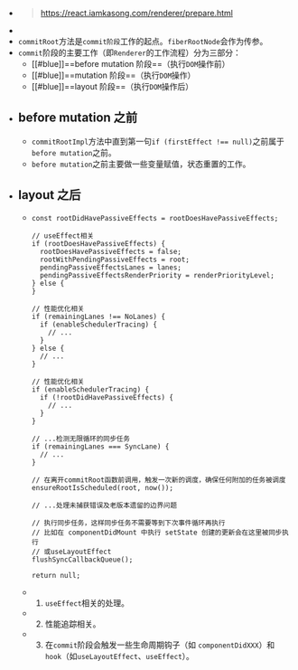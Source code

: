 - > https://react.iamkasong.com/renderer/prepare.html
-
- `commitRoot`方法是`commit阶段`工作的起点。`fiberRootNode`会作为传参。
- `commit`阶段的主要工作（即`Renderer`的工作流程）分为三部分：
	- [[#blue]]==before mutation 阶段==（执行`DOM`操作前）
	- [[#blue]]==mutation 阶段==（执行`DOM`操作）
	- [[#blue]]==layout 阶段==（执行`DOM`操作后）
- ## before mutation 之前
	- `commitRootImpl`方法中直到第一句`if (firstEffect !== null)`之前属于`before mutation`之前。
	- `before mutation`之前主要做一些变量赋值，状态重置的工作。
- ## layout 之后
	- ```
	  const rootDidHavePassiveEffects = rootDoesHavePassiveEffects;
	  
	  // useEffect相关
	  if (rootDoesHavePassiveEffects) {
	    rootDoesHavePassiveEffects = false;
	    rootWithPendingPassiveEffects = root;
	    pendingPassiveEffectsLanes = lanes;
	    pendingPassiveEffectsRenderPriority = renderPriorityLevel;
	  } else {
	  }
	  
	  // 性能优化相关
	  if (remainingLanes !== NoLanes) {
	    if (enableSchedulerTracing) {
	      // ...
	    }
	  } else {
	    // ...
	  }
	  
	  // 性能优化相关
	  if (enableSchedulerTracing) {
	    if (!rootDidHavePassiveEffects) {
	      // ...
	    }
	  }
	  
	  // ...检测无限循环的同步任务
	  if (remainingLanes === SyncLane) {
	    // ...
	  }
	  
	  // 在离开commitRoot函数前调用，触发一次新的调度，确保任何附加的任务被调度
	  ensureRootIsScheduled(root, now());
	  
	  // ...处理未捕获错误及老版本遗留的边界问题
	  
	  // 执行同步任务，这样同步任务不需要等到下次事件循环再执行
	  // 比如在 componentDidMount 中执行 setState 创建的更新会在这里被同步执行
	  // 或useLayoutEffect
	  flushSyncCallbackQueue();
	  
	  return null;
	  
	  ```
	- 1. `useEffect`相关的处理。
	- 2. 性能追踪相关。
	- 3. 在`commit`阶段会触发一些生命周期钩子（如 `componentDidXXX`）和`hook`（如`useLayoutEffect`、`useEffect`）。